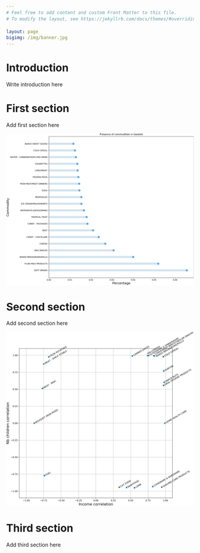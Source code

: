 ```yaml
---
# Feel free to add content and custom Front Matter to this file.
# To modify the layout, see https://jekyllrb.com/docs/themes/#overriding-theme-defaults

layout: page
bigimg: /img/banner.jpg
---
```


# Introduction

Write introduction here

# First section

Add first section here

![plot2](img/plot2.png)

# Second section

Add second section here

![correlations](img/correlations.png)

# Third section

Add third section here
